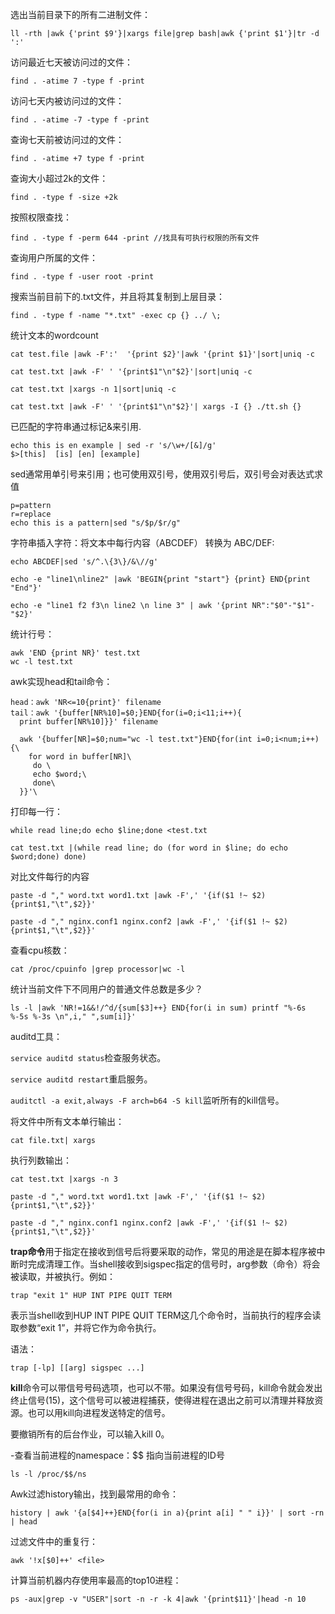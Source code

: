 选出当前目录下的所有二进制文件：

`ll -rth |awk {'print $9'}|xargs file|grep bash|awk {'print $1'}|tr -d ':'`

访问最近七天被访问过的文件：

`find . -atime 7 -type f -print`

访问七天内被访问过的文件：

```
find . -atime -7 -type f -print
```

查询七天前被访问过的文件：

```
find . -atime +7 type f -print
```

查询大小超过2k的文件：

```
find . -type f -size +2k
```

按照权限查找：

`find . -type f -perm 644 -print //找具有可执行权限的所有文件`

查询用户所属的文件：

`find . -type f -user root -print`

搜索当前目前下的.txt文件，并且将其复制到上层目录：

`find . -type f -name "*.txt" -exec cp {} ../ \;`

统计文本的wordcount

`cat test.file |awk -F':'  '{print $2}'|awk '{print $1}'|sort|uniq -c`

`cat test.txt |awk -F' ' '{print$1"\n"$2}'|sort|uniq -c`

`cat test.txt |xargs -n 1|sort|uniq -c`

`cat test.txt |awk -F' ' '{print$1"\n"$2}'| xargs -I {} ./tt.sh {}`

已匹配的字符串通过标记&来引用.

```
echo this is en example | sed -r 's/\w+/[&]/g'
$>[this]  [is] [en] [example]
```

sed通常用单引号来引用；也可使用双引号，使用双引号后，双引号会对表达式求值

````
p=pattern
r=replace
echo this is a pattern|sed "s/$p/$r/g"
````

字符串插入字符：将文本中每行内容（ABCDEF） 转换为 ABC/DEF:

`echo ABCDEF|sed 's/^.\{3\}/&\//g'`

`echo -e "line1\nline2" |awk 'BEGIN{print "start"} {print} END{print "End"}'`

`echo -e "line1 f2 f3\n line2 \n line 3" | awk '{print NR":"$0"-"$1"-"$2}'`

统计行号：

```Shell
awk 'END {print NR}' test.txt
wc -l test.txt
```

awk实现head和tail命令：

```
head：awk 'NR<=10{print}' filename
tail：awk '{buffer[NR%10]=$0;}END{for(i=0;i<11;i++){
  print buffer[NR%10]}}' filename
  
  awk '{buffer[NR]=$0;num="wc -l test.txt"}END{for(int i=0;i<num;i++){\
    for word in buffer[NR]\
     do \
     echo $word;\
     done\
  }}'\
```

打印每一行：

```
while read line;do echo $line;done <test.txt
```

```
cat test.txt |(while read line; do (for word in $line; do echo $word;done) done)
```

对比文件每行的内容

```
paste -d "," word.txt word1.txt |awk -F',' '{if($1 !~ $2) {print$1,"\t",$2}}'

paste -d "," nginx.conf1 nginx.conf2 |awk -F',' '{if($1 !~ $2) {print$1,"\t",$2}}'

```

查看cpu核数：

`cat /proc/cpuinfo |grep processor|wc -l`

统计当前文件下不同用户的普通文件总数是多少？

`ls -l |awk 'NR!=1&&!/^d/{sum[$3]++} END{for(i in sum) printf "%-6s %-5s %-3s \n",i," ",sum[i]}'`

auditd工具：

`service auditd status`检查服务状态。

`service auditd restart`重启服务。

`auditctl -a exit,always -F arch=b64 -S kill`监听所有的kill信号。

将文件中所有文本单行输出：

`cat file.txt| xargs`

执行列数输出：

`cat test.txt |xargs -n 3`


```
paste -d "," word.txt word1.txt |awk -F',' '{if($1 !~ $2) {print$1,"\t",$2}}'

paste -d "," nginx.conf1 nginx.conf2 |awk -F',' '{if($1 !~ $2) {print$1,"\t",$2}}'

```

**trap命令**用于指定在接收到信号后将要采取的动作，常见的用途是在脚本程序被中断时完成清理工作。当shell接收到sigspec指定的信号时，arg参数（命令）将会被读取，并被执行。例如：

```
trap "exit 1" HUP INT PIPE QUIT TERM
```

表示当shell收到HUP INT PIPE QUIT TERM这几个命令时，当前执行的程序会读取参数“exit 1”，并将它作为命令执行。

语法：

```
trap [-lp] [[arg] sigspec ...]
```

**kill**命令可以带信号号码选项，也可以不带。如果没有信号号码，kill命令就会发出终止信号(15)，这个信号可以被进程捕获，使得进程在退出之前可以清理并释放资源。也可以用kill向进程发送特定的信号。

要撤销所有的后台作业，可以输入kill 0。

-查看当前进程的namespace：$$ 指向当前进程的ID号

`ls -l /proc/$$/ns`

Awk过滤history输出，找到最常用的命令：

```
history | awk '{a[$4]++}END{for(i in a){print a[i] " " i}}' | sort -rn | head
```

过滤文件中的重复行：

```
awk '!x[$0]++' <file>
```

计算当前机器内存使用率最高的top10进程：

```shell
ps -aux|grep -v "USER"|sort -n -r -k 4|awk '{print$11}'|head -n 10
```





